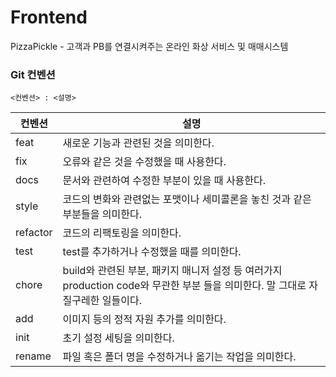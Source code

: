 # Frontend
PizzaPickle - 고객과 PB를 연결시켜주는 온라인 화상 서비스 및 매매시스템

### Git 컨벤션
```
<컨벤션> : <설명>
```

| 컨벤션   | 설명                                                                                                                            |
| -------- | ------------------------------------------------------------------------------------------------------------------------------- |
| feat     | 새로운 기능과 관련된 것을 의미한다.                                                                                             |
| fix      | 오류와 같은 것을 수정했을 때 사용한다.                                                                                          |
| docs     | 문서와 관련하여 수정한 부분이 있을 때 사용한다.                                                                                 |
| style    | 코드의 변화와 관련없는 포맷이나 세미콜론을 놓친 것과 같은 부분들을 의미한다.                                                    |
| refactor | 코드의 리팩토링을 의미한다.                                                                                                     |
| test     | test를 추가하거나 수정했을 때를 의미한다.                                                                                       |
| chore    | build와 관련된 부분, 패키지 매니저 설정 등 여러가지 production code와 무관한 부분 들을 의미한다. 말 그대로 자질구레한 일들이다. |
| add      | 이미지 등의 정적 자원 추가를 의미한다.                                                                                          |
| init     | 초기 설정 세팅을 의미한다.                                                                                                      |
| rename   | 파일 혹은 폴더 명을 수정하거나 옮기는 작업을 의미한다.                                                                          |
